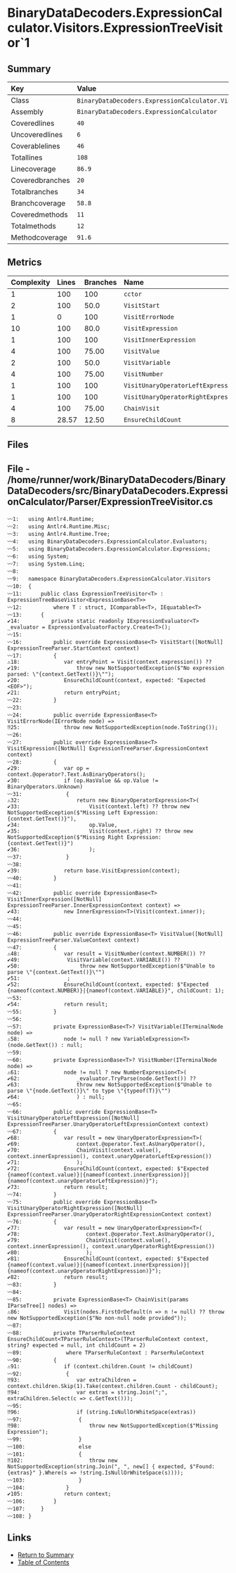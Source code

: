 ﻿# BinaryDataDecoders.ExpressionCalculator.Visitors.ExpressionTreeVisitor`1

## Summary

| Key             | Value                                                                      |
| :-------------- | :------------------------------------------------------------------------- |
| Class           | `BinaryDataDecoders.ExpressionCalculator.Visitors.ExpressionTreeVisitor`1` |
| Assembly        | `BinaryDataDecoders.ExpressionCalculator`                                  |
| Coveredlines    | `40`                                                                       |
| Uncoveredlines  | `6`                                                                        |
| Coverablelines  | `46`                                                                       |
| Totallines      | `108`                                                                      |
| Linecoverage    | `86.9`                                                                     |
| Coveredbranches | `20`                                                                       |
| Totalbranches   | `34`                                                                       |
| Branchcoverage  | `58.8`                                                                     |
| Coveredmethods  | `11`                                                                       |
| Totalmethods    | `12`                                                                       |
| Methodcoverage  | `91.6`                                                                     |

## Metrics

| Complexity | Lines | Branches | Name                                |
| :--------- | :---- | :------- | :---------------------------------- |
| 1          | 100   | 100      | `cctor`                             |
| 2          | 100   | 50.0     | `VisitStart`                        |
| 1          | 0     | 100      | `VisitErrorNode`                    |
| 10         | 100   | 80.0     | `VisitExpression`                   |
| 1          | 100   | 100      | `VisitInnerExpression`              |
| 4          | 100   | 75.00    | `VisitValue`                        |
| 2          | 100   | 50.0     | `VisitVariable`                     |
| 4          | 100   | 75.00    | `VisitNumber`                       |
| 1          | 100   | 100      | `VisitUnaryOperatorLeftExpression`  |
| 1          | 100   | 100      | `VisitUnaryOperatorRightExpression` |
| 4          | 100   | 75.00    | `ChainVisit`                        |
| 8          | 28.57 | 12.50    | `EnsureChildCount`                  |

## Files

## File - /home/runner/work/BinaryDataDecoders/BinaryDataDecoders/src/BinaryDataDecoders.ExpressionCalculator/Parser/ExpressionTreeVisitor.cs

```CSharp
〰1:   using Antlr4.Runtime;
〰2:   using Antlr4.Runtime.Misc;
〰3:   using Antlr4.Runtime.Tree;
〰4:   using BinaryDataDecoders.ExpressionCalculator.Evaluators;
〰5:   using BinaryDataDecoders.ExpressionCalculator.Expressions;
〰6:   using System;
〰7:   using System.Linq;
〰8:   
〰9:   namespace BinaryDataDecoders.ExpressionCalculator.Visitors
〰10:  {
〰11:      public class ExpressionTreeVisitor<T> : ExpressionTreeBaseVisitor<ExpressionBase<T>>
〰12:          where T : struct, IComparable<T>, IEquatable<T>
〰13:      {
✔14:          private static readonly IExpressionEvaluator<T> _evaluator = ExpressionEvaluatorFactory.Create<T>();
〰15:  
〰16:          public override ExpressionBase<T> VisitStart([NotNull] ExpressionTreeParser.StartContext context)
〰17:          {
⚠18:              var entryPoint = Visit(context.expression()) ??
✔19:                  throw new NotSupportedException($"No expression parsed: \"{context.GetText()}\"");
✔20:              EnsureChildCount(context, expected: "Expected <EOF>");
✔21:              return entryPoint;
〰22:          }
〰23:  
〰24:          public override ExpressionBase<T> VisitErrorNode(IErrorNode node) =>
‼25:              throw new NotSupportedException(node.ToString());
〰26:  
〰27:          public override ExpressionBase<T> VisitExpression([NotNull] ExpressionTreeParser.ExpressionContext context)
〰28:          {
✔29:              var op = context.@operator?.Text.AsBinaryOperators();
✔30:              if (op.HasValue && op.Value != BinaryOperators.Unknown)
〰31:              {
⚠32:                  return new BinaryOperatorExpression<T>(
✔33:                      Visit(context.left) ?? throw new NotSupportedException($"Missing Left Expression: {context.GetText()}"),
✔34:                      op.Value,
✔35:                      Visit(context.right) ?? throw new NotSupportedException($"Missing Right Expression: {context.GetText()}")
✔36:                      );
〰37:              }
〰38:  
✔39:              return base.VisitExpression(context);
〰40:          }
〰41:  
〰42:          public override ExpressionBase<T> VisitInnerExpression([NotNull] ExpressionTreeParser.InnerExpressionContext context) =>
✔43:              new InnerExpression<T>(Visit(context.inner));
〰44:  
〰45:  
〰46:          public override ExpressionBase<T> VisitValue([NotNull] ExpressionTreeParser.ValueContext context)
〰47:          {
⚠48:              var result = VisitNumber(context.NUMBER()) ??
✔49:               VisitVariable(context.VARIABLE()) ??
✔50:                   throw new NotSupportedException($"Unable to parse \"{context.GetText()}\"")
✔51:               ;
✔52:              EnsureChildCount(context, expected: $"Expected {nameof(context.NUMBER)}|{nameof(context.VARIABLE)}", childCount: 1);
〰53:  
✔54:              return result;
〰55:          }
〰56:  
〰57:          private ExpressionBase<T>? VisitVariable(ITerminalNode node) =>
⚠58:              node != null ? new VariableExpression<T>(node.GetText()) : null;
〰59:  
〰60:          private ExpressionBase<T>? VisitNumber(ITerminalNode node) =>
⚠61:              node != null ? new NumberExpression<T>(
✔62:                  _evaluator.TryParse(node.GetText()) ??
✔63:                  throw new NotSupportedException($"Unable to parse \"{node.GetText()}\" to type \"{typeof(T)}\"")
✔64:                  ) : null;
〰65:  
〰66:          public override ExpressionBase<T> VisitUnaryOperatorLeftExpression([NotNull] ExpressionTreeParser.UnaryOperatorLeftExpressionContext context)
〰67:          {
✔68:              var result = new UnaryOperatorExpression<T>(
✔69:                  context.@operator.Text.AsUnaryOperator(),
✔70:                  ChainVisit(context.value(), context.innerExpression(), context.unaryOperatorLeftExpression())
✔71:                  );
✔72:              EnsureChildCount(context, expected: $"Expected {nameof(context.value)}|{nameof(context.innerExpression)}|{nameof(context.unaryOperatorLeftExpression)}");
✔73:              return result;
〰74:          }
〰75:          public override ExpressionBase<T> VisitUnaryOperatorRightExpression([NotNull] ExpressionTreeParser.UnaryOperatorRightExpressionContext context)
〰76:          {
✔77:              var result = new UnaryOperatorExpression<T>(
✔78:                     context.@operator.Text.AsUnaryOperator(),
✔79:                     ChainVisit(context.value(), context.innerExpression(), context.unaryOperatorRightExpression())
✔80:                     );
✔81:              EnsureChildCount(context, expected: $"Expected {nameof(context.value)}|{nameof(context.innerExpression)}|{nameof(context.unaryOperatorRightExpression)}");
✔82:              return result;
〰83:          }
〰84:  
〰85:          private ExpressionBase<T> ChainVisit(params IParseTree[] nodes) =>
⚠86:              Visit(nodes.FirstOrDefault(n => n != null) ?? throw new NotSupportedException($"No non-null node provided"));
〰87:  
〰88:          private TParserRuleContext EnsureChildCount<TParserRuleContext>(TParserRuleContext context, string? expected = null, int childCount = 2)
〰89:              where TParserRuleContext : ParserRuleContext
〰90:          {
⚠91:              if (context.children.Count != childCount)
〰92:              {
‼93:                  var extraChildren = context.children.Skip(1).Take(context.children.Count - childCount);
‼94:                  var extras = string.Join(";", extraChildren.Select(c => c.GetText()));
〰95:  
‼96:                  if (string.IsNullOrWhiteSpace(extras))
〰97:                  {
‼98:                      throw new NotSupportedException($"Missing Expression");
〰99:                  }
〰100:                 else
〰101:                 {
‼102:                     throw new NotSupportedException(string.Join(", ", new[] { expected, $"Found: {extras}" }.Where(s => !string.IsNullOrWhiteSpace(s))));
〰103:                 }
〰104:             }
✔105:             return context;
〰106:         }
〰107:     }
〰108: }
```

## Links

* [Return to Summary](Summary.md)
* [Table of Contents](../TOC.md)

